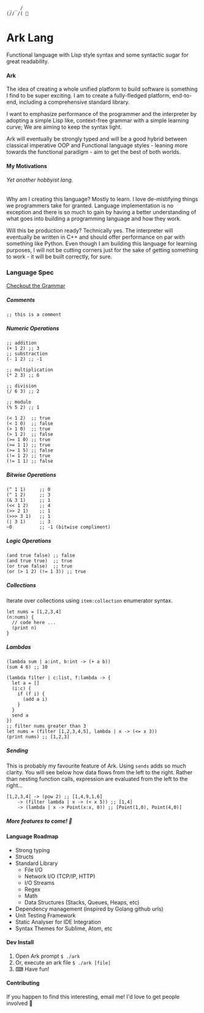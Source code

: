 ```
 _ _ /
(// /( 🦒
```

# Ark Lang
Functional language with Lisp style syntax and some syntactic sugar for great readability.

#### Ark
The idea of creating a whole unified platform to build software is something I find to be super exciting.  I am to 
create a fully-fledged platform, end-to-end, including a comprehensive standard library.

I want to emphasize performance of the programmer and the interpreter by adopting a simple Lisp like, context-free 
grammar with a simple learning curve; We are aiming to keep the syntax light.

Ark will eventually be strongly typed and will be a good hybrid between classical imperative OOP and Functional language
styles - leaning more towards the functional paradigm - aim to get the best of both worlds.

#### My Motivations
###### Yet another hobbyist lang.

Why am I creating this language? Mostly to learn. I love de-mistifying things we programmers take for granted. 
Language implementation is no exception and there is so much to gain by having a better understanding of what goes into 
building a programming language and how they work.

Will this be production ready? Technically yes. The interpreter will eventually be written in C++ and should offer 
performance on par with something like Python. Even though I am building this language for learning purposes, I will not
be cutting corners just for the sake of getting something to work - it will be built correctly, for sure.

### Language Spec

[Checkout the Grammar](https://github.com/andjonno/ark-lang/blob/master/resources/grammar.txt)

##### Comments
```
;; this is a comment
```

##### Numeric Operations
```
;; addition
(+ 1 2) ;; 3
;; substraction
(- 1 2) ;; -1
```

```
;; multiplication
(* 2 3) ;; 6

;; division
(/ 6 3) ;; 2
```

```
;; modulo
(% 5 2) ;; 1
```

```
(< 1 2)  ;; true
(< 1 0)  ;; false
(> 1 0)  ;; true
(> 1 2)  ;; false
(>= 1 0) ;; true
(>= 1 1) ;; true
(>= 1 5) ;; false
(!= 1 2) ;; true
(!= 1 1) ;; false
```

##### Bitwise Operations

```
(^ 1 1)     ;; 0
(^ 1 2)     ;; 3
(& 3 1)     ;; 1
(<< 1 2)    ;; 4
(>> 2 1)    ;; 1
(>>> 3 1)   ;; 1
(| 3 1)     ;; 3
~0          ;; -1 (bitwise compliment)
```

##### Logic Operations
```
(and true false) ;; false
(and true true)  ;; true
(or true false)  ;; true
(or (> 1 2) (!= 1 3)) ;; true 
```

##### Collections

Iterate over collections using `item:collection` enumerator syntax.

```
let nums = [1,2,3,4]
(n:nums) {
  // code here ...
  (print n)
}
```

##### Lambdas

```
(lambda sum | a:int, b:int -> (+ a b))
(sum 4 6) ;; 10
```

```
(lambda filter | c:list, f:lambda -> {
  let a = []
  (i:c) {
    if (f i) {
      (add a i)
    }
  }
  send a
})
;; filter nums greater than 3
let nums = (filter [1,2,3,4,5], lambda | x -> (<= x 3))
(print nums) ;; [1,2,3]
```

##### Sending

This is probably my favourite feature of Ark. Using `sends` adds so much clarity. You will see below how data flows 
from the left to the right. Rather than nesting function calls, expression are evaluated from the left to the right...

```
[1,2,3,4] -> (pow 2) ;; [1,4,9,1,6]
    -> (filter lambda | x -> (< x 5)) ;; [1,4]
    -> (lambda | x -> Point(x:x, 0)) ;; [Point(1,0), Point(4,0)]
```

##### More features to come! 💃

#### Language Roadmap

- Strong typing
- Structs
- Standard Library
    - File I/O
    - Network I/O (TCP/IP, HTTP)
    - I/O Streams
    - Regex
    - Math
    - Data Structures (Stacks, Queues, Heaps, etc)
- Dependency management (inspired by Golang github urls)
- Unit Testing Framework
- Static Analyser for IDE Integration
- Syntax Themes for Sublime, Atom, etc


#### Dev Install

1. Open Ark prompt `$ ./ark`
2. Or, execute an ark file `$ ./ark [file]`
3. ⌨ Have fun!

#### Contributing
If you happen to find this interesting, email me! I'd love to get people involved 🙂

